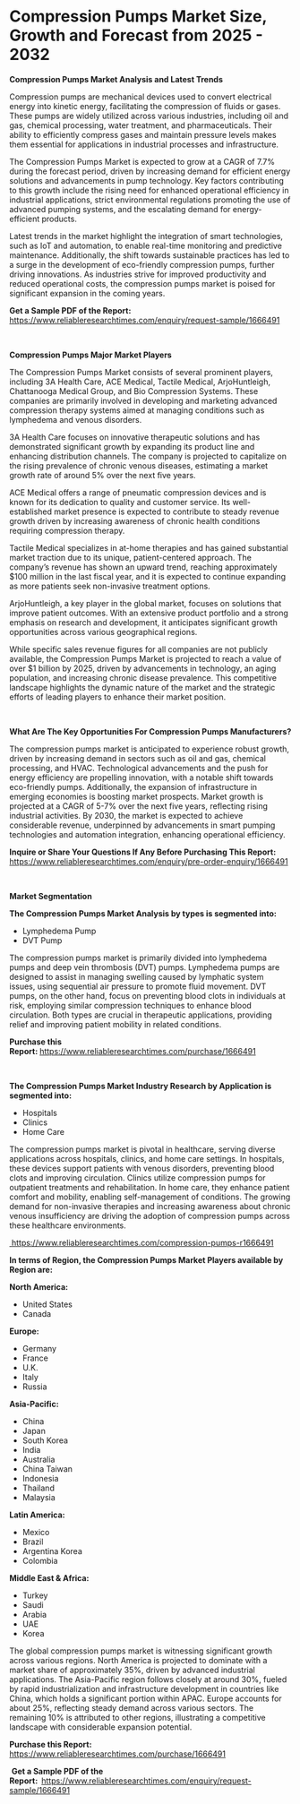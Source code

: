 <p><h1>Compression Pumps Market Size, Growth and Forecast from 2025 - 2032</h1></p><p><strong>Compression Pumps Market Analysis and Latest Trends</strong></p>
<p><p>Compression pumps are mechanical devices used to convert electrical energy into kinetic energy, facilitating the compression of fluids or gases. These pumps are widely utilized across various industries, including oil and gas, chemical processing, water treatment, and pharmaceuticals. Their ability to efficiently compress gases and maintain pressure levels makes them essential for applications in industrial processes and infrastructure.</p><p>The Compression Pumps Market is expected to grow at a CAGR of 7.7% during the forecast period, driven by increasing demand for efficient energy solutions and advancements in pump technology. Key factors contributing to this growth include the rising need for enhanced operational efficiency in industrial applications, strict environmental regulations promoting the use of advanced pumping systems, and the escalating demand for energy-efficient products.</p><p>Latest trends in the market highlight the integration of smart technologies, such as IoT and automation, to enable real-time monitoring and predictive maintenance. Additionally, the shift towards sustainable practices has led to a surge in the development of eco-friendly compression pumps, further driving innovations. As industries strive for improved productivity and reduced operational costs, the compression pumps market is poised for significant expansion in the coming years.</p></p>
<p><strong>Get a Sample PDF of the Report:&nbsp;</strong> <a href="https://www.reliableresearchtimes.com/enquiry/request-sample/1666491?utm_campaign=3081&utm_medium=2&utm_source=Github&utm_content=ia&utm_term=16042025&utm_id=compression-pumps">https://www.reliableresearchtimes.com/enquiry/request-sample/1666491</a></p>
<p>&nbsp;</p>
<p><strong>Compression Pumps Major Market Players</strong></p>
<p><p>The Compression Pumps Market consists of several prominent players, including 3A Health Care, ACE Medical, Tactile Medical, ArjoHuntleigh, Chattanooga Medical Group, and Bio Compression Systems. These companies are primarily involved in developing and marketing advanced compression therapy systems aimed at managing conditions such as lymphedema and venous disorders.</p><p>3A Health Care focuses on innovative therapeutic solutions and has demonstrated significant growth by expanding its product line and enhancing distribution channels. The company is projected to capitalize on the rising prevalence of chronic venous diseases, estimating a market growth rate of around 5% over the next five years.</p><p>ACE Medical offers a range of pneumatic compression devices and is known for its dedication to quality and customer service. Its well-established market presence is expected to contribute to steady revenue growth driven by increasing awareness of chronic health conditions requiring compression therapy.</p><p>Tactile Medical specializes in at-home therapies and has gained substantial market traction due to its unique, patient-centered approach. The company’s revenue has shown an upward trend, reaching approximately $100 million in the last fiscal year, and it is expected to continue expanding as more patients seek non-invasive treatment options.</p><p>ArjoHuntleigh, a key player in the global market, focuses on solutions that improve patient outcomes. With an extensive product portfolio and a strong emphasis on research and development, it anticipates significant growth opportunities across various geographical regions.</p><p>While specific sales revenue figures for all companies are not publicly available, the Compression Pumps Market is projected to reach a value of over $1 billion by 2025, driven by advancements in technology, an aging population, and increasing chronic disease prevalence. This competitive landscape highlights the dynamic nature of the market and the strategic efforts of leading players to enhance their market position.</p></p>
<p>&nbsp;</p>
<p><strong>What Are The Key Opportunities For Compression Pumps Manufacturers?</strong></p>
<p><p>The compression pumps market is anticipated to experience robust growth, driven by increasing demand in sectors such as oil and gas, chemical processing, and HVAC. Technological advancements and the push for energy efficiency are propelling innovation, with a notable shift towards eco-friendly pumps. Additionally, the expansion of infrastructure in emerging economies is boosting market prospects. Market growth is projected at a CAGR of 5-7% over the next five years, reflecting rising industrial activities. By 2030, the market is expected to achieve considerable revenue, underpinned by advancements in smart pumping technologies and automation integration, enhancing operational efficiency.</p></p>
<p><strong>Inquire or Share Your Questions If Any Before Purchasing This Report:</strong> <a href="https://www.reliableresearchtimes.com/enquiry/pre-order-enquiry/1666491?utm_campaign=3081&utm_medium=2&utm_source=Github&utm_content=ia&utm_term=16042025&utm_id=compression-pumps">https://www.reliableresearchtimes.com/enquiry/pre-order-enquiry/1666491</a></p>
<p>&nbsp;</p>
<p><strong>Market Segmentation</strong></p>
<p><strong>The Compression Pumps Market Analysis by types is segmented into:</strong></p>
<p><ul><li>Lymphedema Pump</li><li>DVT Pump</li></ul></p>
<p><p>The compression pumps market is primarily divided into lymphedema pumps and deep vein thrombosis (DVT) pumps. Lymphedema pumps are designed to assist in managing swelling caused by lymphatic system issues, using sequential air pressure to promote fluid movement. DVT pumps, on the other hand, focus on preventing blood clots in individuals at risk, employing similar compression techniques to enhance blood circulation. Both types are crucial in therapeutic applications, providing relief and improving patient mobility in related conditions.</p></p>
<p><strong>Purchase this Report:&nbsp;</strong><a href="https://www.reliableresearchtimes.com/purchase/1666491?utm_campaign=3081&utm_medium=2&utm_source=Github&utm_content=ia&utm_term=16042025&utm_id=compression-pumps">https://www.reliableresearchtimes.com/purchase/1666491</a></p>
<p>&nbsp;</p>
<p><strong>The Compression Pumps Market Industry Research by Application is segmented into:</strong></p>
<p><ul><li>Hospitals</li><li>Clinics</li><li>Home Care</li></ul></p>
<p><p>The compression pumps market is pivotal in healthcare, serving diverse applications across hospitals, clinics, and home care settings. In hospitals, these devices support patients with venous disorders, preventing blood clots and improving circulation. Clinics utilize compression pumps for outpatient treatments and rehabilitation. In home care, they enhance patient comfort and mobility, enabling self-management of conditions. The growing demand for non-invasive therapies and increasing awareness about chronic venous insufficiency are driving the adoption of compression pumps across these healthcare environments.</p></p>
<p><a href="https://www.reliableresearchtimes.com/compression-pumps-r1666491?utm_campaign=3081&utm_medium=2&utm_source=Github&utm_content=ia&utm_term=16042025&utm_id=compression-pumps">&nbsp;https://www.reliableresearchtimes.com/compression-pumps-r1666491</a></p>
<p><strong>In terms of Region, the Compression Pumps Market Players available by Region are:</strong></p>
<p>
    <p> <strong> North America: </strong>
        <ul>
            <li>United States</li>
            <li>Canada</li>
        </ul>
        </p> 
    <p> <strong> Europe: </strong>
        <ul>
            <li>Germany</li>
            <li>France</li>
            <li>U.K.</li>
            <li>Italy</li>
            <li>Russia</li>
        </ul>
        </p> 
    <p> <strong> Asia-Pacific: </strong>
        <ul>
            <li>China</li>
            <li>Japan</li>
            <li>South Korea</li>
            <li>India</li>
            <li>Australia</li>
            <li>China Taiwan</li>
            <li>Indonesia</li>
            <li>Thailand</li>
            <li>Malaysia</li>
        </ul>
        </p> 
    <p> <strong> Latin America: </strong>
        <ul>
            <li>Mexico</li>
            <li>Brazil</li>
            <li>Argentina Korea</li>
            <li>Colombia</li>
        </ul>
        </p> 
    <p> <strong> Middle East & Africa: </strong>
        <ul>
            <li>Turkey</li>
            <li>Saudi</li>
            <li>Arabia</li>
            <li>UAE</li>
            <li>Korea</li>
        </ul>
    </p>
    </p>
<p><p>The global compression pumps market is witnessing significant growth across various regions. North America is projected to dominate with a market share of approximately 35%, driven by advanced industrial applications. The Asia-Pacific region follows closely at around 30%, fueled by rapid industrialization and infrastructure development in countries like China, which holds a significant portion within APAC. Europe accounts for about 25%, reflecting steady demand across various sectors. The remaining 10% is attributed to other regions, illustrating a competitive landscape with considerable expansion potential.</p></p>
<p><strong>Purchase this Report: </strong><a href="https://www.reliableresearchtimes.com/purchase/1666491?utm_campaign=3081&utm_medium=2&utm_source=Github&utm_content=ia&utm_term=16042025&utm_id=compression-pumps">https://www.reliableresearchtimes.com/purchase/1666491</a></p>
<p>&nbsp;<strong>Get a Sample PDF of the Report:&nbsp;&nbsp;</strong><a href="https://www.reliableresearchtimes.com/enquiry/request-sample/1666491?utm_campaign=3081&utm_medium=2&utm_source=Github&utm_content=ia&utm_term=16042025&utm_id=compression-pumps">https://www.reliableresearchtimes.com/enquiry/request-sample/1666491</a></p>
<p><strong></strong></p>
<p><p></p><p></p><p></p></p>